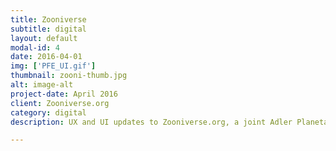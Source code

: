 ```yaml
---
title: Zooniverse
subtitle: digital
layout: default
modal-id: 4
date: 2016-04-01
img: ['PFE_UI.gif']
thumbnail: zooni-thumb.jpg
alt: image-alt
project-date: April 2016
client: Zooniverse.org
category: digital
description: UX and UI updates to Zooniverse.org, a joint Adler Planetarium and Oxford University citizen science platform. The former design for the Zooniverse Project Builder platform had a bloated and overwhelming navigation where Zooniverse.org primary navigation was layered on top of each individual project's own navigation. But by condensing the navigation system down it becomes approachable and to the user and reinforces Zooniverse as a holistic and persistent identity.

---
```

